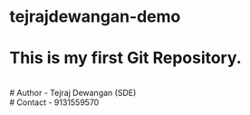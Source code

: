 # tejrajdewangan-demo
# This is my first Git Repository.
<br>
# Author - Tejraj Dewangan (SDE)
<br>
# Contact - 9131559570
